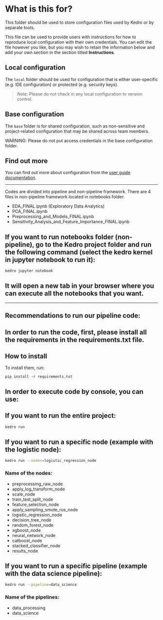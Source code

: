 # What is this for?

This folder should be used to store configuration files used by Kedro or by separate tools.

This file can be used to provide users with instructions for how to reproduce local configuration with their own credentials. You can edit the file however you like, but you may wish to retain the information below and add your own section in the section titled **Instructions**.

## Local configuration

The `local` folder should be used for configuration that is either user-specific (e.g. IDE configuration) or protected (e.g. security keys).

> *Note:* Please do not check in any local configuration to version control.

## Base configuration

The `base` folder is for shared configuration, such as non-sensitive and project-related configuration that may be shared across team members.

WARNING: Please do not put access credentials in the base configuration folder.

## Find out more
You can find out more about configuration from the [user guide documentation](https://docs.kedro.org/en/stable/configuration/configuration_basics.html).

-------------------------

Codes are divided into pipeline and non-pipeline framework. There are 4 files in non-pipeline framework located in notebooks folder:

- EDA_FINAL.ipynb (Exploratory Data Analytics)
- PCA_FINAL.ipynb
- Preprocessing_and_Models_FINAL.ipynb
- Sensitivity_Analysis_and_Feature_Importance_FINAL.ipynb

## If you want to run notebooks folder (non-pipeline), go to the Kedro project folder and run the following command (select the kedro kernel in jupyter notebook to run it):

```bash
kedro jupyter notebook
```

## It will open a new tab in your browser where you can execute all the notebooks that you want.

-------------------------

## Recommendations to run our pipeline code:

## In order to run the code, first, please install all the requirements in the requirements.txt file.

## How to install


To install them, run:

```
pip install -r requirements.txt
```

## In order to execute code by console, you can use:

## If you want to run the entire project:

```bash
kedro run
```

## If you want to run a specific node (example with the logistic node):

```bash
kedro run --nodes=logistic_regression_node
```

### Name of the nodes:
- preprocessing_raw_node  
- apply_log_transform_node  
- scale_node  
- train_test_split_node  
- feature_selection_node  
- apply_sampling_smote_rus_node  
- logistic_regression_node  
- decision_tree_node  
- random_forest_node  
- xgboost_node  
- neural_network_node  
- catboost_node  
- stacked_classifier_node  
- results_node  

## If you want to run a specific pipeline (example with the data science pipeline):

```bash
kedro run --pipeline=data_science
```

### Name of the pipelines:
- data_processing  
- data_science  

